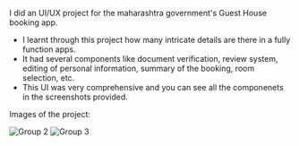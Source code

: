I did an UI/UX project for the maharashtra government's Guest House booking app.

- I learnt through this project how many intricate details are there in a fully function apps.
- It had several components like document verification, review system, editing of personal information, summary of the booking, room selection, etc.
- This UI was very comprehensive and you can see all the componenets in the screenshots provided.

Images of the project:

![Group 2](https://github.com/srknsam8/Maharashtra-Guesthouse/assets/90851413/f727c2a9-097f-43b4-802e-8c3d3b263f86)
![Group 3](https://github.com/srknsam8/Maharashtra-Guesthouse/assets/90851413/a129e89b-fc39-458a-bbea-219c6c430a34)


